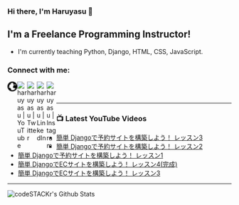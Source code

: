 ### Hi there, I'm Haruyasu 👋

## I'm a Freelance Programming Instructor!
- I'm currently teaching Python, Django, HTML, CSS, JavaScript.

### Connect with me:

[<img align="left" alt="harusoft.net" width="22px" src="https://raw.githubusercontent.com/iconic/open-iconic/master/svg/globe.svg" />][website]
[<img align="left" alt="haruyasu | YouTube" width="22px" src="https://cdn.jsdelivr.net/npm/simple-icons@v3/icons/youtube.svg" />][youtube]
[<img align="left" alt="haruyasu | Twitter" width="22px" src="https://cdn.jsdelivr.net/npm/simple-icons@v3/icons/twitter.svg" />][twitter]
[<img align="left" alt="haruyasu | LinkedIn" width="22px" src="https://cdn.jsdelivr.net/npm/simple-icons@v3/icons/linkedin.svg" />][linkedin]
[<img align="left" alt="haruyasu | Instagram" width="22px" src="https://cdn.jsdelivr.net/npm/simple-icons@v3/icons/instagram.svg" />][instagram]

<br />
<br />

---

### 📺 Latest YouTube Videos
<!-- YOUTUBE:START -->
- [簡単 Djangoで予約サイトを構築しよう！ レッスン3](https://www.youtube.com/watch?v=QTV4BGeoa9Y)
- [簡単 Djangoで予約サイトを構築しよう！ レッスン2](https://www.youtube.com/watch?v=SY6z6fW_OXw)
- [簡単 Djangoで予約サイトを構築しよう！ レッスン1](https://www.youtube.com/watch?v=Zu-cAgp7Hzw)
- [簡単 DjangoでECサイトを構築しよう！ レッスン4(完成)](https://www.youtube.com/watch?v=lBUMlebS1-I)
- [簡単 DjangoでECサイトを構築しよう！ レッスン3](https://www.youtube.com/watch?v=eMnEZU90UQc)
<!-- YOUTUBE:END -->

---

<img align="left" alt="codeSTACKr's Github Stats" src="https://github-readme-stats.vercel.app/api?username=haruyasu&show_icons=true&hide_border=true" />

[website]: https://harusoft.net/
[twitter]: https://twitter.com/hathle
[youtube]: https://www.youtube.com/channel/UCjpXqPZM1UPJoiyNVUTixqQ/
[instagram]: https://www.instagram.com/hathle/
[linkedin]: https://www.linkedin.com/in/haruyasu/
